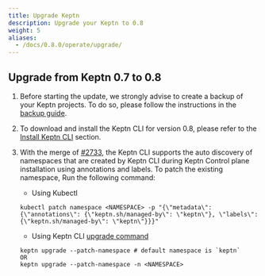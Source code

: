 ```yaml
---
title: Upgrade Keptn
description: Upgrade your Keptn to 0.8
weight: 5
aliases:
  - /docs/0.8.0/operate/upgrade/
---
```


## Upgrade from Keptn 0.7 to 0.8

1. Before starting the update, we strongly advise to create a backup of your Keptn projects. To do so, please follow the instructions in the [backup guide](../../operate/backup_and_restore).

1. To download and install the Keptn CLI for version 0.8, please refer to the [Install Keptn CLI](../install/#install-keptn-cli) section.

1. With the merge of [#2733](https://github.com/keptn/keptn/pull/2733), the Keptn CLI supports the auto discovery of namespaces that are created by Keptn CLI during Keptn Control plane installation using annotations and labels. To patch the existing namespace, Run the following command:

   * Using Kubectl

    ```
    kubectl patch namespace <NAMESPACE> -p "{\"metadata\": {\"annotations\": {\"keptn.sh/managed-by\": \"keptn\"}, \"labels\": {\"keptn.sh/managed-by\": \"keptn\"}}}"
    ```

   * Using Keptn CLI [upgrade command](../../reference/cli/commands/keptn_upgrade)

    ```
    keptn upgrade --patch-namespace # default namespace is `keptn`
    OR
    keptn upgrade --patch-namespace -n <NAMESPACE>
    ```
